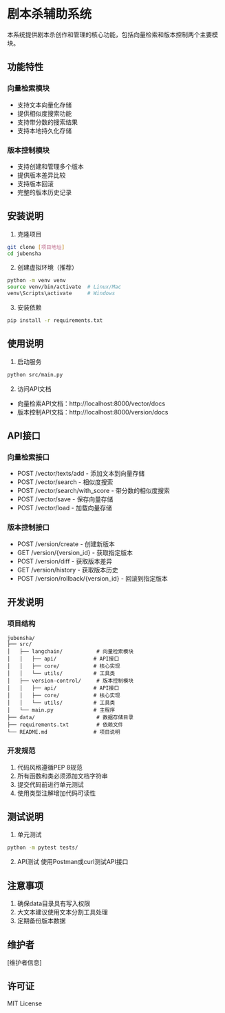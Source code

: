 # 剧本杀辅助系统

本系统提供剧本杀创作和管理的核心功能，包括向量检索和版本控制两个主要模块。

## 功能特性

### 向量检索模块
- 支持文本向量化存储
- 提供相似度搜索功能
- 支持带分数的搜索结果
- 支持本地持久化存储

### 版本控制模块
- 支持创建和管理多个版本
- 提供版本差异比较
- 支持版本回滚
- 完整的版本历史记录

## 安装说明

1. 克隆项目
```bash
git clone [项目地址]
cd jubensha
```

2. 创建虚拟环境（推荐）
```bash
python -m venv venv
source venv/bin/activate  # Linux/Mac
venv\Scripts\activate     # Windows
```

3. 安装依赖
```bash
pip install -r requirements.txt
```

## 使用说明

1. 启动服务
```bash
python src/main.py
```

2. 访问API文档
- 向量检索API文档：http://localhost:8000/vector/docs
- 版本控制API文档：http://localhost:8000/version/docs

## API接口

### 向量检索接口
- POST /vector/texts/add - 添加文本到向量存储
- POST /vector/search - 相似度搜索
- POST /vector/search/with_score - 带分数的相似度搜索
- POST /vector/save - 保存向量存储
- POST /vector/load - 加载向量存储

### 版本控制接口
- POST /version/create - 创建新版本
- GET /version/{version_id} - 获取指定版本
- POST /version/diff - 获取版本差异
- GET /version/history - 获取版本历史
- POST /version/rollback/{version_id} - 回滚到指定版本

## 开发说明

### 项目结构
```
jubensha/
├── src/
│   ├── langchain/           # 向量检索模块
│   │   ├── api/            # API接口
│   │   ├── core/           # 核心实现
│   │   └── utils/          # 工具类
│   ├── version-control/     # 版本控制模块
│   │   ├── api/            # API接口
│   │   ├── core/           # 核心实现
│   │   └── utils/          # 工具类
│   └── main.py             # 主程序
├── data/                    # 数据存储目录
├── requirements.txt         # 依赖文件
└── README.md               # 项目说明
```

### 开发规范
1. 代码风格遵循PEP 8规范
2. 所有函数和类必须添加文档字符串
3. 提交代码前进行单元测试
4. 使用类型注解增加代码可读性

## 测试说明

1. 单元测试
```bash
python -m pytest tests/
```

2. API测试
使用Postman或curl测试API接口

## 注意事项

1. 确保data目录具有写入权限
2. 大文本建议使用文本分割工具处理
3. 定期备份版本数据

## 维护者

[维护者信息]

## 许可证

MIT License 
